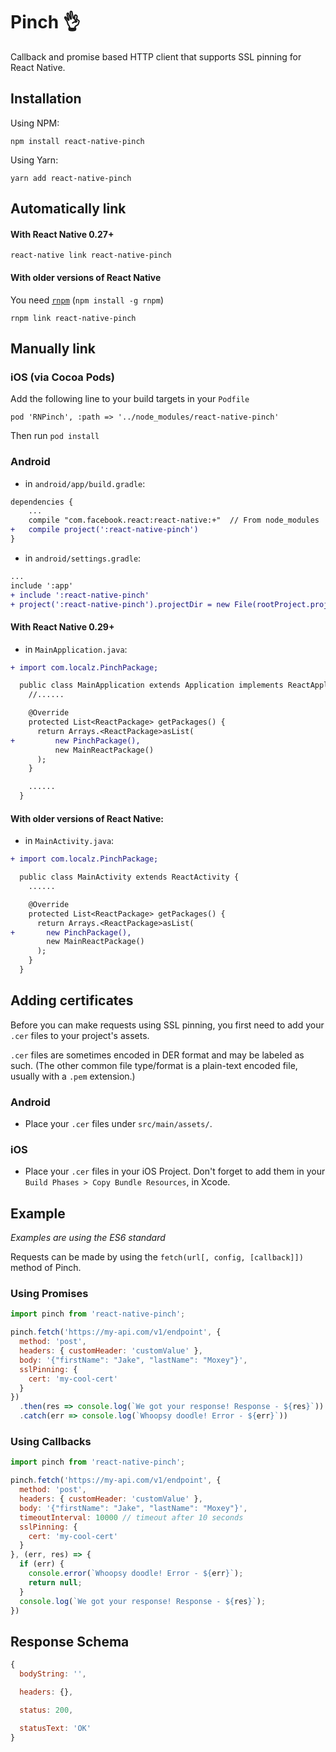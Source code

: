 # Pinch 👌

Callback and promise based HTTP client that supports SSL pinning for React Native.

## Installation

Using NPM:
```
npm install react-native-pinch
```

Using Yarn:
```
yarn add react-native-pinch
```

## Automatically link

#### With React Native 0.27+

```shell
react-native link react-native-pinch
```

#### With older versions of React Native

You need [`rnpm`](https://github.com/rnpm/rnpm) (`npm install -g rnpm`)

```shell
rnpm link react-native-pinch
```

## Manually link

### iOS (via Cocoa Pods)
Add the following line to your build targets in your `Podfile`

`pod 'RNPinch', :path => '../node_modules/react-native-pinch'`

Then run `pod install`

### Android

- in `android/app/build.gradle`:

```diff
dependencies {
    ...
    compile "com.facebook.react:react-native:+"  // From node_modules
+   compile project(':react-native-pinch')
}
```

- in `android/settings.gradle`:

```diff
...
include ':app'
+ include ':react-native-pinch'
+ project(':react-native-pinch').projectDir = new File(rootProject.projectDir, '../node_modules/react-native-pinch/android')
```

#### With React Native 0.29+

- in `MainApplication.java`:

```diff
+ import com.localz.PinchPackage;

  public class MainApplication extends Application implements ReactApplication {
    //......

    @Override
    protected List<ReactPackage> getPackages() {
      return Arrays.<ReactPackage>asList(
+         new PinchPackage(),
          new MainReactPackage()
      );
    }

    ......
  }
```

#### With older versions of React Native:

- in `MainActivity.java`:

```diff
+ import com.localz.PinchPackage;

  public class MainActivity extends ReactActivity {
    ......

    @Override
    protected List<ReactPackage> getPackages() {
      return Arrays.<ReactPackage>asList(
+       new PinchPackage(),
        new MainReactPackage()
      );
    }
  }
```

## Adding certificates

Before you can make requests using SSL pinning, you first need to add your `.cer` files to your project's assets.

`.cer` files are sometimes encoded in DER format and may be labeled as such. (The other common file type/format is a plain-text encoded file, usually with a `.pem` extension.)

### Android

 - Place your `.cer` files under `src/main/assets/`.

### iOS

 - Place your `.cer` files in your iOS Project. Don't forget to add them in your `Build Phases > Copy Bundle Resources`, in Xcode.


## Example
*Examples are using the ES6 standard*

Requests can be made by using the `fetch(url[, config, [callback]])` method of Pinch.

### Using Promises
```javascript
import pinch from 'react-native-pinch';

pinch.fetch('https://my-api.com/v1/endpoint', {
  method: 'post',
  headers: { customHeader: 'customValue' },
  body: '{"firstName": "Jake", "lastName": "Moxey"}',
  sslPinning: {
    cert: 'my-cool-cert'
  }
})
  .then(res => console.log(`We got your response! Response - ${res}`))
  .catch(err => console.log(`Whoopsy doodle! Error - ${err}`))
```

### Using Callbacks
```javascript
import pinch from 'react-native-pinch';

pinch.fetch('https://my-api.com/v1/endpoint', {
  method: 'post',
  headers: { customHeader: 'customValue' },
  body: '{"firstName": "Jake", "lastName": "Moxey"}',
  timeoutInterval: 10000 // timeout after 10 seconds
  sslPinning: {
    cert: 'my-cool-cert'
  }
}, (err, res) => {
  if (err) {
    console.error(`Whoopsy doodle! Error - ${err}`);
    return null;
  }
  console.log(`We got your response! Response - ${res}`);
})
```

## Response Schema
```javascript
{
  bodyString: '',

  headers: {},

  status: 200,

  statusText: 'OK'
}
```
